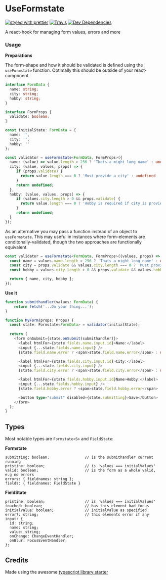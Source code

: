 # UseFormstate
[![styled with prettier](https://img.shields.io/badge/styled_with-prettier-ff69b4.svg)](https://github.com/prettier/prettier)
[![Travis](https://img.shields.io/travis/nutgaard/use-formstate.svg)](https://travis-ci.org/nutgaard/use-formstate)
[![Dev Dependencies](https://david-dm.org/nutgaard/use-formstate/dev-status.svg)](https://david-dm.org/nutgaard/use-formstate?type=dev)

A react-hook for managing form values, errors and more

### Usage

**Preparations**

The form-shape and how it should be validated is defined using the `useFormstate` function.
Optimally this should be outside of your react-component.

```typescript jsx
interface FormData {
  name: string;
  city: string;
  hobby: string;
}

interface FormProps {
  validate: boolean;
}

const initialState: FormData = {
  name: '',
  city: '',
  hobby: ''
};

const validator = useFormstate<FormData, FormProps>({
  name: (value) => value.length > 256 ? 'Thats a might long name' : undefined,
  city: (value, values, props) => {
     if (props.validate) {
       return value.length === 0 ? 'Must provide a city' : undefined
     }
     return undefined;
  },
  hobby: (value, values, props) => {
     if (values.city.length > 0 && props.validate) {
       return value.length === 0 ? 'Hobby is required if city is provided' : undefined
     }
     return undefined;
  }
});
```

As an alternative you may pass a function instead of an object to `useFormstate`.
This may useful in instances where form-elements are conditonally-validated, though the two approaches are functionally equivalent.
```typescript jsx
const validator = useFormstate<FormData, FormProps>((values, props) => {
  const name = values.name.length > 256 ? 'Thats a might long name' : undefined;
  const city = props.validate && values.city.length === 0 ? 'Must provide a city' : undefined;
  const hobby = values.city.length > 0 && props.validate && values.hobby.length === 0 ? 'Hobby is required if city is provided' : undefined;

  return { name, city, hobby };
});
```

**Use it**

```typescript jsx
function submithandler(values: FormData) {
    return fetch('...Do your thing...');
}

function MyForm(props: Props) {
  const state: Formstate<FormData> = validator(initialState);
  
  return (
    <form onSubmit={state.onSubmit(submithandler)}>
      <label htmlFor={state.fields.name.input.id}>Name:</label>
      <input {...state.fields.name.input} />
      {state.field.name.error ? <span>state.field.name.error</span> : undefined}

      <label htmlFor={state.fields.city.input.id}>City:</label>
      <input {...state.fields.city.input} />
      {state.field.city.error ? <span>state.field.city.error</span> : undefined}

      <label htmlFor={state.fields.hobby.input.id}Name>Hobby:</label>
      <input {...state.fields.hobby.input} />
      {state.field.hobby.error ? <span>state.field.hobby.error</span> : undefined}

      <button type="submit" disabled={state.submitting}>Save</button>
    </form>
  );
}
```

## Types
Most notable types are `Formstate<S>` and `FieldState`:

**Formstate**
```
submitting: boolean;                // is the submithandler current running
pristine: boolean;                  // is 'values === initialValues'
valid: boolean;                     // is the form as a whole valid, e.g no errors
errors: { fieldnames: string };     
fields: { fieldnames: FieldState }
```

**FieldState**
```
pristine: boolean;                  // is 'values === initialValues'
touched: boolean;                   // has this element had focus
initialValue: boolean;              // initialValue as specified 
error?: string;                     // this elements error if any 
input: {
  id: string;                       
  name: string;
  value: string;
  onChange: ChangeEventHandler;
  onBlur: FocusEventHandler;
};                      
```

## Credits

Made using the awesome [typescript library starter](https://github.com/alexjoverm/typescript-library-starter) 
